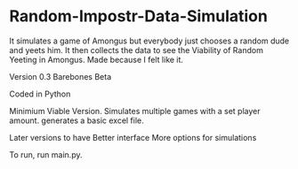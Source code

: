 # Random-Impostr-Data-Simulation
It simulates a game of Amongus but everybody just chooses a random dude and yeets him. It then collects the data to see the Viability of Random Yeeting in Amongus. Made because I felt like it.


Version 0.3 Barebones Beta

Coded in Python

Minimium Viable Version.
Simulates multiple games with a set player amount.
generates a basic excel file.

Later versions to have
Better interface
More options for simulations

To run, run main.py.
